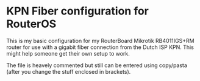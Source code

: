 # KPN Fiber configuration for RouterOS

This is my basic configuration for my RouterBoard Mikrotik RB4011IGS+RM router for use with a gigabit fiber connection from the Dutch ISP KPN. This might help someone get their own setup to work. 

The file is heavely commented but still can be entered using copy/pasta (after you change the stuff enclosed in brackets).
